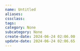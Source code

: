 ```yaml
---
name: Untitled
aliases: 
cssclass: 
tags: 
category: None
subcategory: None
create-date: 2024-06-24 02:06.00
update-date: 2024-06-24 02:06.65
---
```

